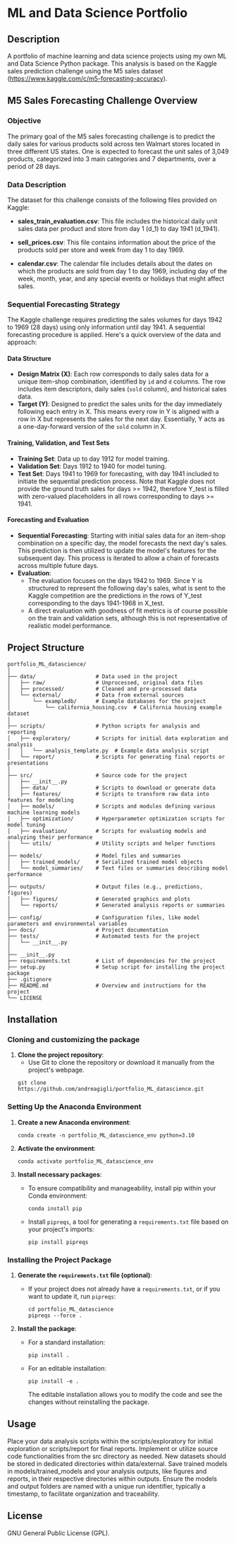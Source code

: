 # ML and Data Science Portfolio

## Description
A portfolio of machine learning and data science projects using my own ML and Data Science Python package.
This analysis is based on the Kaggle sales prediction challenge using the M5 sales dataset (https://www.kaggle.com/c/m5-forecasting-accuracy). 


## M5 Sales Forecasting Challenge Overview

### Objective

The primary goal of the M5 sales forecasting challenge is to predict the daily sales for various products sold across ten Walmart stores located in three different US states. 
One is expected to forecast the unit sales of 3,049 products, categorized into 3 main categories and 7 departments, over a period of 28 days. 


### Data Description

The dataset for this challenge consists of the following files provided on Kaggle:

- **sales_train_evaluation.csv**: This file includes the historical daily unit sales data per product and store from day 1 (d_1) to day 1941 (d_1941). 

- **sell_prices.csv**: This file contains information about the price of the products sold per store and week from day 1 to day 1969. 

- **calendar.csv**: The calendar file includes details about the dates on which the products are sold from day 1 to day 1969, including day of the week, month, year, and any special events or holidays that might affect sales. 


### Sequential Forecasting Strategy

The Kaggle challenge requires predicting the sales volumes for days 1942 to 1969 (28 days) using only information until day 1941.
A sequential forecasting procedure is applied. 
Here's a quick overview of the data and approach:

#### Data Structure
- **Design Matrix (X)**: Each row corresponds to daily sales data for a unique item-shop combination, identified by `id` and `d` columns. 
                         The row includes item descriptors, daily sales (`sold` column), and historical sales data.
- **Target (Y)**: Designed to predict the sales units for the day immediately following each entry in X. 
                  This means every row in Y is aligned with a row in X but represents the sales for the next day. 
                  Essentially, Y acts as a one-day-forward version of the `sold` column in X.

#### Training, Validation, and Test Sets
- **Training Set**: Data up to day 1912 for model training.
- **Validation Set**: Days 1912 to 1940 for model tuning.
- **Test Set**: Days 1941 to 1969 for forecasting, with day 1941 included to initiate the sequential prediction process.
                Note that Kaggle does not provide the ground truth sales for days >= 1942, therefore Y_test is filled with zero-valued placeholders in all rows corresponding to days >= 1941.

#### Forecasting and Evaluation
- **Sequential Forecasting**: Starting with initial sales data for an item-shop combination on a specific day, the model forecasts the next day's sales. 
                              This prediction is then utilized to update the model's features for the subsequent day. 
                              This process is iterated to allow a chain of forecasts across multiple future days. 
- **Evaluation**: 
  - The evaluation focuses on the days 1942 to 1969. Since Y is structured to represent the following day's sales, what is sent to the Kaggle competition are the predictions in the rows of Y_test corresponding to the days 1941-1968 in X_test.
  - A direct evaluation with goodness of fit metrics is of course possible on the train and validation sets, although this is not representative of realistic model performance.


## Project Structure

```
portfolio_ML_datascience/
│
├── data/                   # Data used in the project
│   ├── raw/                # Unprocessed, original data files
│   ├── processed/          # Cleaned and pre-processed data
│   └── external/           # Data from external sources
│       └── exampledb/      # Example databases for the project
│           └── california_housing.csv  # California housing example dataset
│
├── scripts/                # Python scripts for analysis and reporting
│   ├── exploratory/        # Scripts for initial data exploration and analysis
│   │   └── analysis_template.py  # Example data analysis script
│   └── report/             # Scripts for generating final reports or presentations
│
├── src/                    # Source code for the project
│   ├── __init__.py
│   ├── data/               # Scripts to download or generate data
│   ├── features/           # Scripts to transform raw data into features for modeling
│   ├── models/             # Scripts and modules defining various machine learning models
│   ├── optimization/       # Hyperparameter optimization scripts for model tuning
│   ├── evaluation/         # Scripts for evaluating models and analyzing their performance
│   └── utils/              # Utility scripts and helper functions
│
├── models/                 # Model files and summaries
│   ├── trained_models/     # Serialized trained model objects
│   └── model_summaries/    # Text files or summaries describing model performance
│
├── outputs/                # Output files (e.g., predictions, figures)
│   ├── figures/            # Generated graphics and plots
│   └── reports/            # Generated analysis reports or summaries
│
├── config/                 # Configuration files, like model parameters and environmental variables
├── docs/                   # Project documentation
├── tests/                  # Automated tests for the project
│   └── __init__.py
│
├── __init__.py	        		        
├── requirements.txt        # List of dependencies for the project
├── setup.py                # Setup script for installing the project package
├── .gitignore	
├── README.md               # Overview and instructions for the project	
└── LICENSE
```

## Installation

### Cloning and customizing the package

1. **Clone the project repository**:
	- Use Git to clone the repository or download it manually from the project's webpage.
	```
	git clone https://github.com/andreagigli/portfolio_ML_datascience.git
	```


### Setting Up the Anaconda Environment

1. **Create a new Anaconda environment**:
    ```
    conda create -n portfolio_ML_datascience_env python=3.10
    ```

2. **Activate the environment**:
    ```
    conda activate portfolio_ML_datascience_env
    ```

3. **Install necessary packages**:
    - To ensure compatibility and manageability, install pip within your Conda environment:
      ```
      conda install pip
      ```
    - Install `pipreqs`, a tool for generating a `requirements.txt` file based on your project's imports:
      ```
      pip install pipreqs
      ```

### Installing the Project Package

1. **Generate the `requirements.txt` file (optional)**:
    - If your project does not already have a `requirements.txt`, or if you want to update it, run `pipreqs`:
      ```
	  cd portfolio_ML_datascience
      pipreqs --force . 
      ```

2. **Install the package**:
    - For a standard installation:
      ```
      pip install .
      ```
    - For an editable installation:
      ```
      pip install -e .
      ```
      The editable installation allows you to modify the code and see the changes without reinstalling the package.
	  

## Usage

Place your data analysis scripts within the scripts/exploratory for initial exploration or scripts/report for final reports. Implement or utilize source code functionalities from the src directory as needed. New datasets should be stored in dedicated directories within data/external. Save trained models in models/trained_models and your analysis outputs, like figures and reports, in their respective directories within outputs. Ensure the models and output folders are named with a unique run identifier, typically a timestamp, to facilitate organization and traceability.


## License

GNU General Public License (GPL).
